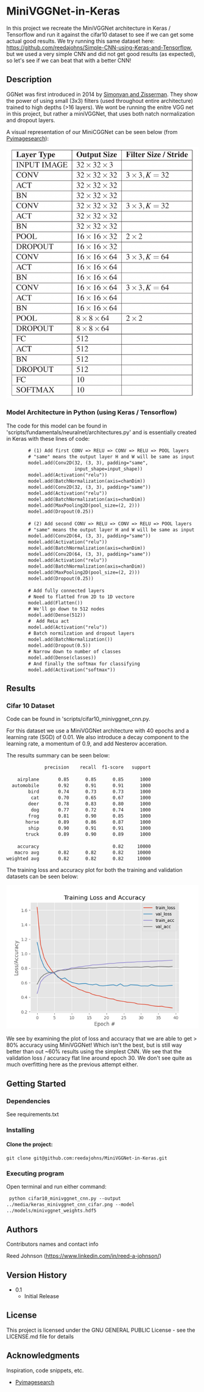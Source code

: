 # MiniVGGNet-in-Keras
In this project we recreate the MiniVGGNet architecture in Keras / Tensorflow and run it against
the cifar10 dataset to see if we can get some actual good results. We try running this
same dataset here: https://github.com/reedajohns/Simple-CNN-using-Keras-and-Tensorflow, but we
used a very simple CNN and did not get good results (as expected), so let's see if we can beat that
with a better CNN!

## Description
GGNet was first introduced in 2014 by [Simonyan and Zisserman](https://arxiv.org/abs/1409.1556). They show the power of using
small (3x3) filters (used throughout entire architecture) trained to high depths (>16 layers). We wont be running the enitre
VGG net in this project, but rather a miniVGGNet, that uses both natch normalization and dropout layers.

A visual representation of our MiniCGGNet can be seen below (from [Pyimagesearch](https://pyimagesearch.com/2021/05/22/minivggnet-going-deeper-with-cnns/?_ga=2.14529588.2094560864.1648096932-895121412.1648096932)):  

![alt text](media/MiniVGGNet_Table1-768x1008.webp)

### Model Architecture in Python (using Keras / Tensorflow)
The code for this model can be found in 'scripts/fundamentals/neuralnet/architectures.py' and is essentially created in Keras
with these lines of code:

```buildoutcfg		
		# (1) Add first CONV => RELU => CONV => RELU => POOL layers
		# "same" means the output layer H and W will be same as input
		model.add(Conv2D(32, (3, 3), padding="same",
						 input_shape=input_shape))
		model.add(Activation("relu"))
		model.add(BatchNormalization(axis=chanDim))
		model.add(Conv2D(32, (3, 3), padding="same"))
		model.add(Activation("relu"))
		model.add(BatchNormalization(axis=chanDim))
		model.add(MaxPooling2D(pool_size=(2, 2)))
		model.add(Dropout(0.25))

		# (2) Add second CONV => RELU => CONV => RELU => POOL layers
		# "same" means the output layer H and W will be same as input
		model.add(Conv2D(64, (3, 3), padding="same"))
		model.add(Activation("relu"))
		model.add(BatchNormalization(axis=chanDim))
		model.add(Conv2D(64, (3, 3), padding="same"))
		model.add(Activation("relu"))
		model.add(BatchNormalization(axis=chanDim))
		model.add(MaxPooling2D(pool_size=(2, 2)))
		model.add(Dropout(0.25))

		# Add fully connected layers
		# Need to flatted from 2D to 1D vectore
		model.add(Flatten())
		# We'll go down to 512 nodes
		model.add(Dense(512))
		#  Add ReLu act
		model.add(Activation("relu"))
		# Batch normilzation and dropout layers
		model.add(BatchNormalization())
		model.add(Dropout(0.5))
		# Narrow down to number of classes
		model.add(Dense(classes))
		# And finally the softmax for classifying
		model.add(Activation("softmax"))
```

## Results

### Cifar 10 Dataset
Code can be found in 'scripts/cifar10_minivggnet_cnn.py.  

For this dataset we use a MiniVGGNet architecture with 40 epochs and a learning
rate (SGD) of 0.01. We also introduce a decay component to the learning rate, a momentum of 0.9, and add Nesterov acceration.


The results summary can be seen below:
```buildoutcfg
              precision    recall  f1-score   support

    airplane       0.85      0.85      0.85      1000
  automobile       0.92      0.91      0.91      1000
        bird       0.74      0.73      0.73      1000
         cat       0.70      0.65      0.67      1000
        deer       0.78      0.83      0.80      1000
         dog       0.77      0.72      0.74      1000
        frog       0.81      0.90      0.85      1000
       horse       0.89      0.86      0.87      1000
        ship       0.90      0.91      0.91      1000
       truck       0.89      0.90      0.89      1000

    accuracy                           0.82     10000
   macro avg       0.82      0.82      0.82     10000
weighted avg       0.82      0.82      0.82     10000
```

The training loss and accuracy plot for both the training and validation 
datasets can be seen below:

![alt text](media/keras_minivggnet_cnn_cifar.png)

We see by examining the plot of loss and accuracy that we are able to get > 80% accuracy using MiniVGGNet! Which isn't the best,
but is still way better than out ~60% results using the simplest CNN. We see that the
validation loss / accuracy flat line around epoch 30. We don't see quite as much overfitting here
as the previous attempt either.

## Getting Started

### Dependencies

See requirements.txt

### Installing

#### Clone the project:
```
git clone git@github.com:reedajohns/MiniVGGNet-in-Keras.git
```

### Executing program

Open terminal and run either command:
```
 python cifar10_minivggnet_cnn.py --output ../media/keras_minivggnet_cnn_cifar.png --model ../models/minivggnet_weights.hdf5
```

## Authors

Contributors names and contact info

Reed Johnson (https://www.linkedin.com/in/reed-a-johnson/)

## Version History

* 0.1
    * Initial Release

## License

This project is licensed under the GNU GENERAL PUBLIC License - see the LICENSE.md file for details

## Acknowledgments

Inspiration, code snippets, etc.
* [Pyimagesearch](https://pyimagesearch.com/2021/05/22/minivggnet-going-deeper-with-cnns/?_ga=2.14529588.2094560864.1648096932-895121412.1648096932)